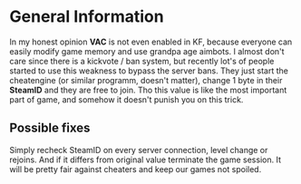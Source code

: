 # General Information
In my honest opinion **VAC** is not even enabled in KF, because everyone can easily modify game memory and use grandpa age aimbots. I almost don't care since there is a kickvote / ban system, but recently lot's of people started to use this weakness to bypass the server bans. They just start the cheatengine (or similar programm, doesn't matter), change 1 byte in their **SteamID** and they are free to join. Tho this value is like the most important part of game, and somehow it doesn't punish you on this trick.

## Possible fixes
Simply recheck SteamID on every server connection, level change or rejoins. And if it differs from original value terminate the game session. It will be pretty fair against cheaters and keep our games not spoiled.

